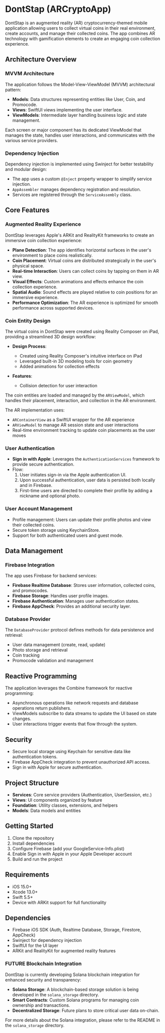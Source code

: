 # DontStap (ARCryptoApp)

DontStap is an augmented reality (AR) cryptocurrency-themed mobile application allowing users to collect virtual coins in their real environment, create accounts, and manage their collected coins. The app combines AR technology with gamification elements to create an engaging coin collection experience.

## Architecture Overview

### MVVM Architecture

The application follows the Model-View-ViewModel (MVVM) architectural pattern:

- **Models**: Data structures representing entities like User, Coin, and Promocode.
- **Views**: SwiftUI views implementing the user interface.
- **ViewModels**: Intermediate layer handling business logic and state management.

Each screen or major component has its dedicated ViewModel that manages the state, handles user interactions, and communicates with the various service providers.

### Dependency Injection

Dependency injection is implemented using Swinject for better testability and modular design:

- The app uses a custom `@Inject` property wrapper to simplify service injection.
- `AppAssembler` manages dependency registration and resolution.
- Services are registered through the `ServiceAssembly` class.

## Core Features

### Augmented Reality Experience

DontStap leverages Apple's ARKit and RealityKit frameworks to create an immersive coin collection experience:

- **Plane Detection**: The app identifies horizontal surfaces in the user's environment to place coins realistically.
- **Coin Placement**: Virtual coins are distributed strategically in the user's physical space.
- **Real-time Interaction**: Users can collect coins by tapping on them in AR view.
- **Visual Effects**: Custom animations and effects enhance the coin collection experience.
- **Spatial Audio**: Sound effects are played relative to coin positions for an immersive experience.
- **Performance Optimization**: The AR experience is optimized for smooth performance across supported devices.

### Coin Entity Design

The virtual coins in DontStap were created using Reality Composer on iPad, providing a streamlined 3D design workflow:

- **Design Process**:
  - Created using Reality Composer's intuitive interface on iPad
  - Leveraged built-in 3D modeling tools for coin geometry
  - Added animations for collection effects

- **Features**:
  - Collision detection for user interaction

The coin entities are loaded and managed by the `ARViewModel`, which handles their placement, interaction, and collection in the AR environment.


The AR implementation uses:
- `ARContainerView` as a SwiftUI wrapper for the AR experience
- `ARViewModel` to manage AR session state and user interactions
- Real-time environment tracking to update coin placements as the user moves

### User Authentication

- **Sign in with Apple**: Leverages the `AuthenticationServices` framework to provide secure authentication.
- Flow:
  1. User initiates sign-in via the Apple authentication UI.
  2. Upon successful authentication, user data is persisted both locally and in Firebase.
  3. First-time users are directed to complete their profile by adding a nickname and optional photo.

### User Account Management

- Profile management: Users can update their profile photos and view their collected coins.
- Secure token storage using KeychainStore.
- Support for both authenticated users and guest mode.

## Data Management

### Firebase Integration

The app uses Firebase for backend services:

- **Firebase Realtime Database**: Stores user information, collected coins, and promocodes.
- **Firebase Storage**: Handles user profile images.
- **Firebase Authentication**: Manages user authentication states.
- **Firebase AppCheck**: Provides an additional security layer.

### Database Provider

The `DatabaseProvider` protocol defines methods for data persistence and retrieval:

- User data management (create, read, update)
- Photo storage and retrieval
- Coin tracking
- Promocode validation and management

## Reactive Programming

The application leverages the Combine framework for reactive programming:

- Asynchronous operations like network requests and database operations return publishers.
- ViewModels subscribe to data streams to update the UI based on state changes.
- User interactions trigger events that flow through the system.

## Security

- Secure local storage using Keychain for sensitive data like authentication tokens.
- Firebase AppCheck integration to prevent unauthorized API access.
- Sign in with Apple for secure authentication.

## Project Structure

- **Services**: Core service providers (Authentication, UserSession, etc.)
- **Views**: UI components organized by feature
- **Foundation**: Utility classes, extensions, and helpers
- **Models**: Data models and entities

## Getting Started

1. Clone the repository
2. Install dependencies
3. Configure Firebase (add your GoogleService-Info.plist)
4. Enable Sign in with Apple in your Apple Developer account
5. Build and run the project

## Requirements

- iOS 15.0+
- Xcode 13.0+
- Swift 5.5+
- Device with ARKit support for full functionality

## Dependencies

- Firebase iOS SDK (Auth, Realtime Database, Storage, Firestore, AppCheck)
- Swinject for dependency injection
- SwiftUI for the UI layer
- ARKit and RealityKit for augmented reality features 

### FUTURE Blockchain Integration

DontStap is currently developing Solana blockchain integration for enhanced security and transparency:

- **Solana Storage**: A blockchain-based storage solution is being developed in the `solana_storage` directory.
- **Smart Contracts**: Custom Solana programs for managing coin ownership and transactions.
- **Decentralized Storage**: Future plans to store critical user data on-chain.

For more details about the Solana integration, please refer to the README in the `solana_storage` directory.